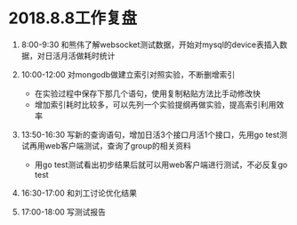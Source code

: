 # 2018.8.8工作复盘

1. 8:00-9:30 和熊伟了解websocket测试数据，开始对mysql的device表插入数据，对日活月活做耗时统计

2. 10:00-12:00 对mongodb做建立索引对照实验，不断删增索引

    * 在实验过程中保存下那几个语句，使用复制粘贴方法比手动修改快
    * 增加索引耗时比较多，可以先列一个实验提纲再做实验，提高索引利用效率

3. 13:50-16:30 写新的查询语句，增加日活3个接口月活1个接口，先用go test测试再用web客户端测试，查询了group的相关资料
    
    * 用go test测试看出初步结果后就可以用web客户端进行测试，不必反复go test

4. 16:30-17:00 和刘工讨论优化结果

5. 17:00-18:00 写测试报告